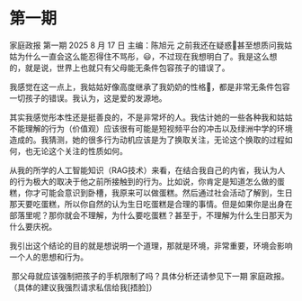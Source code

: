 # 第一期

家庭政报 第一期 
2025 8 月 17 日
主编：陈旭元
之前我还在疑惑🤨甚至想质问我姑姑为什么一直会这么能忍得住不骂彤，😃，不过现在我想明白了。我是这么想的，就是说，世界上也就只有父母能无条件包容孩子的错误了。

我感觉在这一点上，我姑姑好像高度继承了我奶奶的性格🧐，都是非常无条件包容一切孩子的错误。我认为，这是爱的发源地。

​        其实我感觉彤本性还是挺善良的，不是非常坏的人。我估计她的一些各种我和姑姑不能理解的行为（价值观）应该很有可能是短视频平台的冲击以及绿洲中学的环境造成的。我猜测，她的很多行为动机应该是为了换取关注，无论这个换取的过程如何，也无论这个关注的性质如何。

​       从我的所学的人工智能知识（RAG技术）来看，在结合我自己的内省，我认为人的行为极大的取决于他之前所接触到的行为。比如说，你肯定是知道怎么做的蛋糕，你才可能会意识到卧槽，我原来可以做蛋糕。然后通过社会活动了解到，生日那天要吃蛋糕，所以你自然的认为生日吃蛋糕是合理的事情。但是如果你是出身在部落里呢？那你就会不理解，为什么要吃蛋糕？甚至于，不理解为什么生日那天为什么要庆祝。

​      我引出这个结论的目的就是想说明一个道理，那就是环境，非常重要，环境会影响一个人的思想和行为。

​     那父母就应该强制把孩子的手机限制了吗？具体分析还请参见下一期 家庭政报。
​
​（具体的建议我强烈请求私信给我[捂脸]）